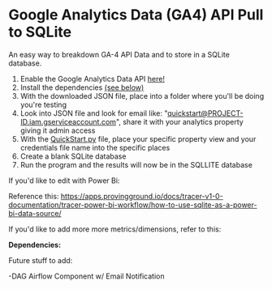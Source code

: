 # Google Analytics Data (GA4) API Pull to SQLite
An easy way to breakdown GA-4 API Data and to store in a SQLite database.

1. Enable the Google Analytics Data API  <a href="https://developers.google.com/analytics/devguides/reporting/data/v1/quickstart-client-libraries">here!</a> 
2. Install the dependencies <a href="#anchor-name">(see below)</a>
3. With the downloaded JSON file, place into a folder where you'll be doing you're testing
4. Look into JSON file and look for email like: "quickstart@PROJECT-ID.iam.gserviceaccount.com", share it with your analytics property giving it admin access
5. With the  <a href="https://github.com/dsilverio123/Google-Analytics-Data-GA4-API-Pull-to-SQLite/blob/main/QuickStart.py">QuickStart.py</a> file, place your specific property view and your credentials file name into the specific places
6. Create a blank SQLite database
7. Run the program and the results will now be in the SQLLITE database

If you'd like to edit with Power Bi:

Reference this: https://apps.provingground.io/docs/tracer-v1-0-documentation/tracer-power-bi-workflow/how-to-use-sqlite-as-a-power-bi-data-source/

If you'd like to add more more metrics/dimensions, refer to this: 

<a id="anchor-name"><strong>Dependencies:</strong></a>

Future stuff to add:

-DAG Airflow Component w/ Email Notification
